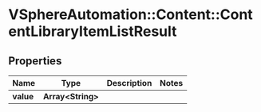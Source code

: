 # VSphereAutomation::Content::ContentLibraryItemListResult

## Properties
Name | Type | Description | Notes
------------ | ------------- | ------------- | -------------
**value** | **Array&lt;String&gt;** |  | 



